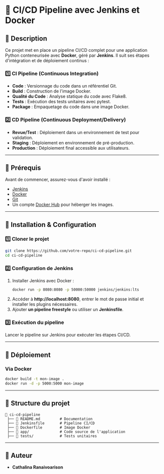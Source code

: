 # 🚀 CI/CD Pipeline avec Jenkins et Docker

## 📌 Description
Ce projet met en place un pipeline CI/CD complet pour une application Python conteneurisée avec **Docker**, géré par **Jenkins**. Il suit ses étapes d'intégration et de déploiement continus :

### 1️⃣ **CI Pipeline (Continuous Integration)**
- **Code** : Versionnage du code dans un référentiel Git.
- **Build** : Construction de l'image Docker.
- **Qualité du Code** : Analyse statique du code avec Flake8.
- **Tests** : Exécution des tests unitaires avec pytest.
- **Package** : Empaquetage du code dans une image Docker.

### 2️⃣ **CD Pipeline (Continuous Deployment/Delivery)**
- **Revue/Test** : Déploiement dans un environnement de test pour validation.
- **Staging** : Déploiement en environnement de pré-production.
- **Production** : Déploiement final accessible aux utilisateurs.

---

## 📌 Prérequis
Avant de commencer, assurez-vous d'avoir installé :

- [Jenkins](https://www.jenkins.io/download/)
- [Docker](https://www.docker.com/get-started)
- [Git](https://git-scm.com/)
- Un compte [Docker Hub](https://hub.docker.com/) pour héberger les images.

---

## 📌 Installation & Configuration

### 1️⃣ **Cloner le projet**
```bash
git clone https://github.com/votre-repo/ci-cd-pipeline.git
cd ci-cd-pipeline
```

### 2️⃣ **Configuration de Jenkins**
1. Installer Jenkins avec Docker :
   ```bash
   docker run -p 8080:8080 -p 50000:50000 jenkins/jenkins:lts
   ```
2. Accéder à **http://localhost:8080**, entrer le mot de passe initial et installer les plugins nécessaires.
3. Ajouter **un pipeline freestyle** ou utiliser un **Jenkinsfile**.

### 3️⃣ **Exécution du pipeline**
Lancer le pipeline sur Jenkins pour exécuter les étapes CI/CD.

---

## 📌 Déploiement

### **Via Docker**
```bash
docker build -t mon-image .
docker run -d -p 5000:5000 mon-image
```

---

## 📌 Structure du projet
```
📂 ci-cd-pipeline
 ├── 📜 README.md         # Documentation
 ├── 📜 Jenkinsfile       # Pipeline CI/CD
 ├── 📜 Dockerfile        # Image Docker
 ├── 📂 app/              # Code source de l'application
 ├── 📂 tests/            # Tests unitaires
```

---

## 📌 Auteur
- **Cathalina Ranaivoarison**

